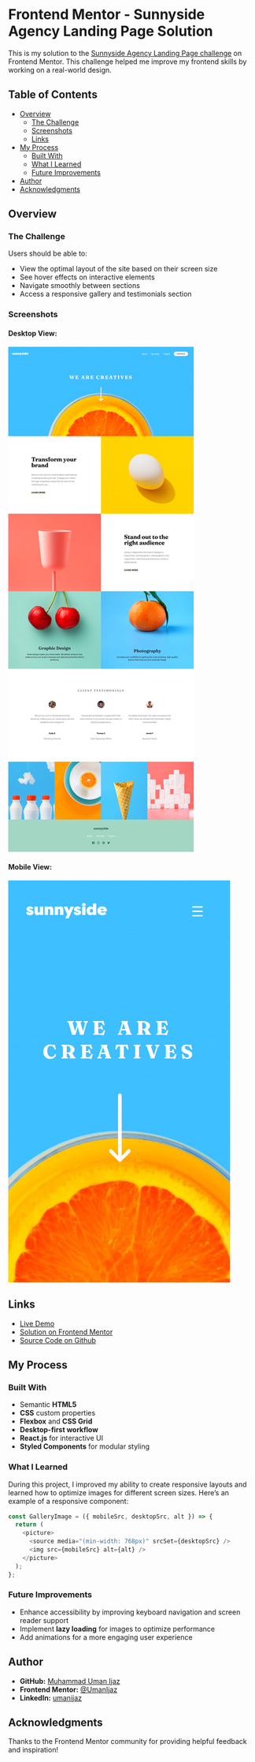 # Frontend Mentor - Sunnyside Agency Landing Page Solution

This is my solution to the [Sunnyside Agency Landing Page challenge](https://www.frontendmentor.io/challenges/sunnyside-agency-landing-page-7yVs3B6ef) on Frontend Mentor. This challenge helped me improve my frontend skills by working on a real-world design.

## Table of Contents

- [Overview](#overview)
  - [The Challenge](#the-challenge)
  - [Screenshots](#screenshots)
  - [Links](#links)
- [My Process](#my-process)
  - [Built With](#built-with)
  - [What I Learned](#what-i-learned)
  - [Future Improvements](#future-improvements)
- [Author](#author)
- [Acknowledgments](#acknowledgments)

## Overview

### The Challenge

Users should be able to:

- View the optimal layout of the site based on their screen size
- See hover effects on interactive elements
- Navigate smoothly between sections
- Access a responsive gallery and testimonials section

### Screenshots

#### Desktop View:

![Desktop Screenshot](./screenshots/desktop.png)

#### Mobile View:

![Mobile Screenshot](./screenshots/mobile.png)

## Links

- [Live Demo](https://your-live-site-url.com)
- [Solution on Frontend Mentor](https://your-solution-url.com)
- [Source Code on Github](https://github.com/UmanIjaz/sunnyside-agency)

## My Process

### Built With

- Semantic **HTML5**
- **CSS** custom properties
- **Flexbox** and **CSS Grid**
- **Desktop-first workflow**
- **React.js** for interactive UI
- **Styled Components** for modular styling

### What I Learned

During this project, I improved my ability to create responsive layouts and learned how to optimize images for different screen sizes. Here’s an example of a responsive component:

```js
const GalleryImage = ({ mobileSrc, desktopSrc, alt }) => {
  return (
    <picture>
      <source media="(min-width: 768px)" srcSet={desktopSrc} />
      <img src={mobileSrc} alt={alt} />
    </picture>
  );
};
```

### Future Improvements

- Enhance accessibility by improving keyboard navigation and screen reader support
- Implement **lazy loading** for images to optimize performance
- Add animations for a more engaging user experience

## Author

- **GitHub:** [Muhammad Uman Ijaz](https://github.com/UmanIjaz)
- **Frontend Mentor:** [@UmanIjaz](https://www.frontendmentor.io/profile/UmanIjaz)
- **LinkedIn:** [umanijaz](https://www.linkedin.com/in/umanijaz/)

## Acknowledgments

Thanks to the Frontend Mentor community for providing helpful feedback and inspiration!
